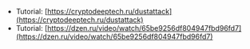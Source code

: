 

* Tutorial: [https://cryptodeeptech.ru/dustattack](https://cryptodeeptech.ru/dustattack)
* Tutorial: [https://dzen.ru/video/watch/65be9256df804947fbd96fd7](https://dzen.ru/video/watch/65be9256df804947fbd96fd7)

